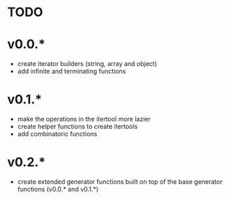 TODO
====

v0.0.*
======
 - create iterator builders (string, array and object)
 - add infinite and terminating functions 

v0.1.*
======
 - make the operations in the itertool more lazier
 - create helper functions to create itertools
 - add combinatoric functions
 
v0.2.*
======
 - create extended generator functions built on top of the base generator functions (v0.0.* and v0.1.*) 
